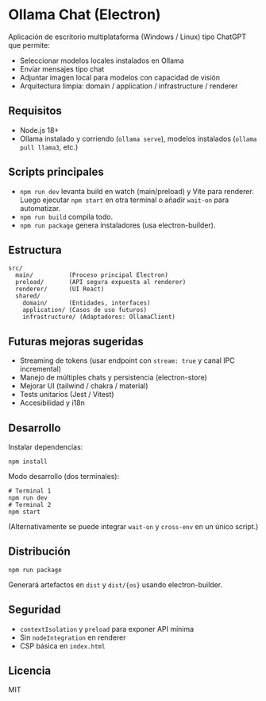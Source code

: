 # Ollama Chat (Electron)

Aplicación de escritorio multiplataforma (Windows / Linux) tipo ChatGPT que permite:

- Seleccionar modelos locales instalados en Ollama
- Enviar mensajes tipo chat
- Adjuntar imagen local para modelos con capacidad de visión
- Arquitectura limpia: domain / application / infrastructure / renderer

## Requisitos

- Node.js 18+
- Ollama instalado y corriendo (`ollama serve`), modelos instalados (`ollama pull llama3`, etc.)

## Scripts principales

- `npm run dev` levanta build en watch (main/preload) y Vite para renderer. Luego ejecutar `npm start` en otra terminal o añadir `wait-on` para automatizar.
- `npm run build` compila todo.
- `npm run package` genera instaladores (usa electron-builder).

## Estructura
```
src/
  main/          (Proceso principal Electron)
  preload/       (API segura expuesta al renderer)
  renderer/      (UI React)
  shared/
    domain/      (Entidades, interfaces)
    application/ (Casos de uso futuros)
    infrastructure/ (Adaptadores: OllamaClient)
```

## Futuras mejoras sugeridas
- Streaming de tokens (usar endpoint con `stream: true` y canal IPC incremental)
- Manejo de múltiples chats y persistencia (electron-store)
- Mejorar UI (tailwind / chakra / material)
- Tests unitarios (Jest / Vitest)
- Accesibilidad y i18n

## Desarrollo
Instalar dependencias:
```
npm install
```
Modo desarrollo (dos terminales):
```
# Terminal 1
npm run dev
# Terminal 2
npm start
```
(Alternativamente se puede integrar `wait-on` y `cross-env` en un único script.)

## Distribución
```
npm run package
```
Generará artefactos en `dist` y `dist/{os}` usando electron-builder.

## Seguridad
- `contextIsolation` y `preload` para exponer API mínima
- Sin `nodeIntegration` en renderer
- CSP básica en `index.html`

## Licencia
MIT
